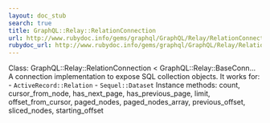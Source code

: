 ```yaml
---
layout: doc_stub
search: true
title: GraphQL::Relay::RelationConnection
url: http://www.rubydoc.info/gems/graphql/GraphQL/Relay/RelationConnection
rubydoc_url: http://www.rubydoc.info/gems/graphql/GraphQL/Relay/RelationConnection
---
```


Class: GraphQL::Relay::RelationConnection < GraphQL::Relay::BaseConn...
A connection implementation to expose SQL collection objects. It
works for: - `ActiveRecord::Relation` - `Sequel::Dataset` 
Instance methods:
count, cursor_from_node, has_next_page, has_previous_page, limit,
offset_from_cursor, paged_nodes, paged_nodes_array, previous_offset,
sliced_nodes, starting_offset

